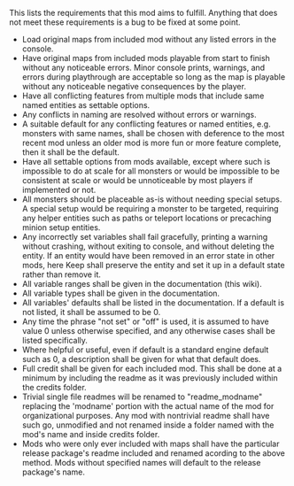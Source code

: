 This lists the requirements that this mod aims to fulfill.  Anything that does not meet these requirements is a bug to be fixed at some point.

* Load original maps from included mod without any listed errors in the console.
* Have original maps from included mods playable from start to finish without any noticeable errors.  Minor console prints, warnings, and errors during playthrough are acceptable so long as the map is playable without any noticeable negative consequences by the player.
* Have all conflicting features from multiple mods that include same named entities as settable options.
* Any conflicts in naming are resolved without errors or warnings.
* A suitable default for any conflicting features or named entities, e.g. monsters with same names, shall be chosen with deference to the most recent mod unless an older mod is more fun or more feature complete, then it shall be the default.
* Have all settable options from mods available, except where such is impossible to do at scale for all monsters or would be impossible to be consistent at scale or would be unnoticeable by most players if implemented or not.
* All monsters should be placeable as-is without needing special setups.  A special setup would be requiring a monster to be targeted, requiring any helper entities such as paths or teleport locations or precaching minion setup entities.
* Any incorrectly set variables shall fail gracefully, printing a warning without crashing, without exiting to console, and without deleting the entity.  If an entity would have been removed in an error state in other mods, here Keep shall preserve the entity and set it up in a default state rather than remove it.
* All variable ranges shall be given in the documentation (this wiki).
* All variable types shall be given in the documentation.
* All variables' defaults shall be listed in the documentation.  If a default is not listed, it shall be assumed to be 0.
* Any time the phrase "not set" or "off" is used, it is assumed to have value 0 unless otherwise specified, and any otherwise cases shall be listed specifically.
* Where helpful or useful, even if default is a standard engine default such as 0, a description shall be given for what that default does.
* Full credit shall be given for each included mod.  This shall be done at a minimum by including the readme as it was previously included within the credits folder.
* Trivial single file readmes will be renamed to "readme_modname" replacing the 'modname' portion with the actual name of the mod for organizational purposes.  Any mod with nontrivial readme shall have such go, unmodified and not renamed inside a folder named with the mod's name and inside credits folder.
* Mods who were only ever included with maps shall have the particular release package's readme included and renamed acording to the above method.  Mods without specified names will default to the release package's name.